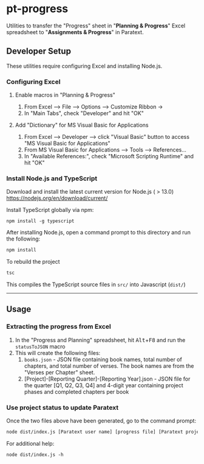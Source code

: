 # pt-progress
Utilities to transfer the "Progress" sheet in "**Planning & Progress**" Excel spreadsheet to "**Assignments & Progress**" in Paratext.


## Developer Setup
These utilities require configuring Excel and installing Node.js.

### Configuring Excel
1. Enable macros in "Planning &  Progress"
    1. From Excel --> File --> Options --> Customize Ribbon -> 
    2. In "Main Tabs", check "Developer" and hit "OK"

2. Add "Dictionary" for MS Visual Basic for Applications
    1. From Excel --> Developer --> click "Visual Basic" button to 
       access "MS Visual Basic for Applications"
    2. From MS Visual Basic for Applications --> Tools --> References...
    3. In "Available References:", check "Microsoft Scripting Runtime" and hit "OK"

### Install Node.js and TypeScript
Download and install the latest current version for Node.js ( > 13.0)
https://nodejs.org/en/download/current/

Install TypeScript globally via npm:
```
npm install -g typescript
```

After installing Node.js, open a command prompt to this directory and run the following:
```bash
npm install
```

To rebuild the project
```bash
tsc
```
This compiles the TypeScript source files in `src/` into Javascript (`dist/`)

------------------

## Usage

### Extracting the progress from Excel
1. In the "Progress and Planning" spreadsheet, hit <kbd>Alt</kbd>+<kbd>F8</kbd> and run the `statusToJSON` macro
2. This will create the following files:
    1. `books.json` - JSON file containing book names, total number of chapters, and total number of verses. The book names are from the "Verses per Chapter" sheet.
    2. [Project]-[Reporting Quarter]-[Reporting Year].json - JSON file for the quarter [Q1, Q2, Q3, Q4] and 4-digit year containing project phases and completed chapters per book

### Use project status to update Paratext
Once the two files above have been generated, go to the command prompt:
```bash
node dist/index.js [Paratext user name] [progress file] [Paratext project path]
````

For additional help:
```
node dist/index.js -h
```
